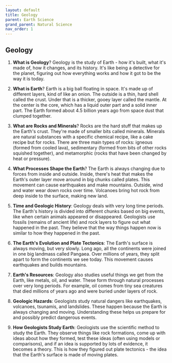 ```yaml
---
layout: default
title: Geology
parent: Earth Science
grand_parent: Natural Science
nav_order: 1
---
```


## Geology

1. **What is Geology**? Geology is the study of Earth - how it's built, what it's made of, how it changes, and its history. It's like being a detective for the planet, figuring out how everything works and how it got to be the way it is today.

2. **What is Earth**? Earth is a big ball floating in space. It's made up of different layers, kind of like an onion. The outside is a thin, hard shell called the crust. Under that is a thicker, gooey layer called the mantle. At the center is the core, which has a liquid outer part and a solid inner part. The Earth formed about 4.5 billion years ago from space dust that clumped together.

3. **What are Rocks and Minerals**? Rocks are the hard stuff that makes up the Earth's crust. They're made of smaller bits called minerals. Minerals are natural substances with a specific chemical recipe, like a cake recipe but for rocks. There are three main types of rocks: igneous (formed from cooled lava), sedimentary (formed from bits of other rocks squished together), and metamorphic (rocks that have been changed by heat or pressure).

4. **What Processes Shape the Earth**? The Earth is always changing due to forces from inside and outside. Inside, there's heat that makes the Earth's outer layer move around in big chunks called plates. This movement can cause earthquakes and make mountains. Outside, wind and water wear down rocks over time. Volcanoes bring hot rock from deep inside to the surface, making new land.

5. **Time and Geologic History**: Geology deals with very long time periods. The Earth's history is divided into different chunks based on big events, like when certain animals appeared or disappeared. Geologists use fossils (remains of ancient life) and rock layers to figure out what happened in the past. They believe that the way things happen now is similar to how they happened in the past.

6. **The Earth's Evolution and Plate Tectonics**: The Earth's surface is always moving, but very slowly. Long ago, all the continents were joined in one big landmass called Pangaea. Over millions of years, they split apart to form the continents we see today. This movement causes earthquakes and builds mountains.

7. **Earth's Resources**: Geology also studies useful things we get from the Earth, like metals, oil, and water. These form through natural processes over very long periods. For example, oil comes from tiny sea creatures that died millions of years ago and were buried under layers of rock.

8. **Geologic Hazards**: Geologists study natural dangers like earthquakes, volcanoes, tsunamis, and landslides. These happen because the Earth is always changing and moving. Understanding these helps us prepare for and possibly predict dangerous events.

9. **How Geologists Study Earth**: Geologists use the scientific method to study the Earth. They observe things like rock formations, come up with ideas about how they formed, test these ideas (often using models or comparisons), and if an idea is supported by lots of evidence, it becomes a theory. This is how they figured out plate tectonics - the idea that the Earth's surface is made of moving plates.
